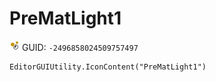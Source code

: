 # PreMatLight1
![](/img/PreMatLight1.png)
GUID: `-2496858024509757497`
```
EditorGUIUtility.IconContent("PreMatLight1")
```
